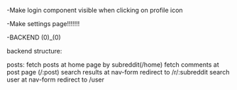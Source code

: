 -Make login component visible when clicking on profile icon

-Make settings page!!!!!!!

-BACKEND (0)\_(0)

backend structure:

posts:
fetch posts at home page by subreddit(/home)
fetch comments at post page (/:post)
search results at nav-form redirect to /r/:subreddit
search user at nav-form redirect to /user
